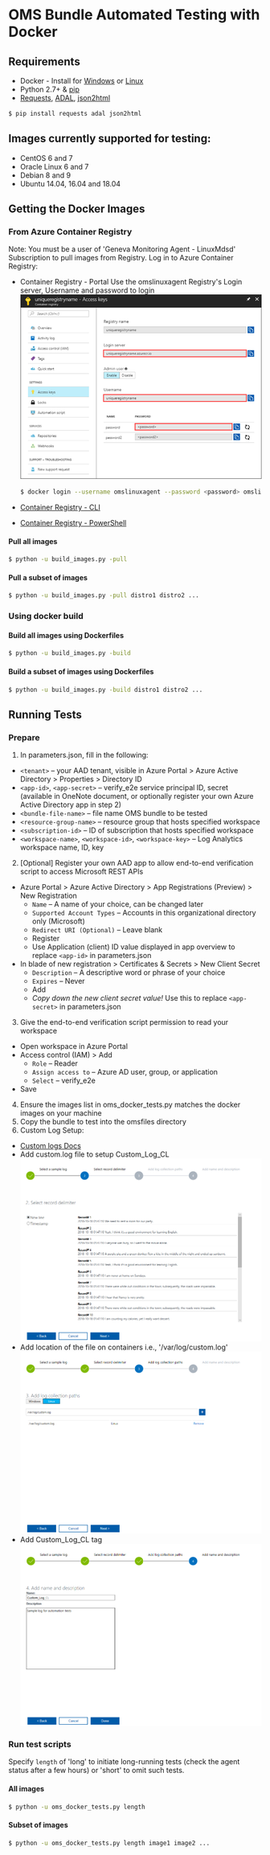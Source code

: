 
# OMS Bundle Automated Testing with Docker

## Requirements

* Docker - Install for [Windows](https://docs.docker.com/docker-for-windows/install/) or [Linux](https://docs.docker.com/install/)
* Python 2.7+ & [pip](https://pip.pypa.io/en/stable/installing/)
* [Requests](http://docs.python-requests.org/en/master/), [ADAL](https://github.com/AzureAD/azure-activedirectory-library-for-python), [json2html](https://github.com/softvar/json2html)

```bash
$ pip install requests adal json2html
```

## Images currently supported for testing:
* CentOS 6 and 7
* Oracle Linux 6 and 7
* Debian 8 and 9
* Ubuntu 14.04, 16.04 and 18.04

## Getting the Docker Images

### From Azure Container Registry

Note: You must be a user of 'Geneva Monitoring Agent - LinuxMdsd' Subscription to pull images from Registry.
Log in to Azure Container Registry:
- Container Registry - Portal
Use the omslinuxagent Registry's Login server, Username and password to login
![RegistryAccessKeys](pictures/RegistryAccessKeys.png?raw=true)

  ```bash
  $ docker login --username omslinuxagent --password <password> omslinuxagent.azurecr.io
  ```

- [Container Registry - CLI](https://docs.microsoft.com/en-us/azure/container-registry/container-registry-get-started-azure-cli#log-in-to-acr)
- [Container Registry - PowerShell](https://docs.microsoft.com/en-us/azure/container-registry/container-registry-get-started-powershell#log-in-to-registry)

#### Pull all images

```bash
$ python -u build_images.py -pull
```

#### Pull a subset of images

```bash
$ python -u build_images.py -pull distro1 distro2 ...
```

### Using docker build

#### Build all images using Dockerfiles

```bash
$ python -u build_images.py -build
```

#### Build a subset of images using Dockerfiles

```bash
$ python -u build_images.py -build distro1 distro2 ...
```

## Running Tests

### Prepare

1. In parameters.json, fill in the following:
  - `<tenant>` – your AAD tenant, visible in Azure Portal > Azure Active Directory > Properties > Directory ID
  - `<app-id>`, `<app-secret>` – verify_e2e service principal ID, secret (available in OneNote document, or optionally register your own Azure Active Directory app in step 2)
  - `<bundle-file-name>` – file name OMS bundle to be tested
  - `<resource-group-name>` – resource group that hosts specified workspace
  - `<subscription-id>` – ID of subscription that hosts specified workspace
  - `<workspace-name>`, `<workspace-id>`, `<workspace-key>` – Log Analytics workspace name, ID, key
2. [Optional] Register your own AAD app to allow end-to-end verification script to access Microsoft REST APIs
  - Azure Portal > Azure Active Directory > App Registrations (Preview) > New Registration
    - `Name` – A name of your choice, can be changed later
    - `Supported Account Types` – Accounts in this organizational directory only (Microsoft)
    - `Redirect URI (Optional)` – Leave blank
    - Register
    - Use Application (client) ID value displayed in app overview to replace `<app-id>` in parameters.json
  - In blade of new registration > Certificates & Secrets > New Client Secret
    - `Description` – A descriptive word or phrase of your choice
    - `Expires` – Never
    - Add
    - *Copy down the new client secret value!* Use this to replace `<app-secret>` in parameters.json
3. Give the end-to-end verification script permission to read your workspace
  - Open workspace in Azure Portal
  - Access control (IAM) > Add
    - `Role` – Reader
    - `Assign access to` – Azure AD user, group, or application
    - `Select` – verify_e2e
  - Save
4. Ensure the images list in oms_docker_tests.py matches the docker images on your machine
5. Copy the bundle to test into the omsfiles directory
6. Custom Log Setup:
  - [Custom logs Docs](https://docs.microsoft.com/en-us/azure/log-analytics/log-analytics-data-sources-custom-logs)
  - Add custom.log file to setup Custom_Log_CL
    ![AddingCustomlogFile](pictures/AddingCustomlogFile.png?raw=true)
  - Add location of the file on containers i.e., '/var/log/custom.log'
    ![AddLocationofFile](pictures/AddLocationofFile.png?raw=true)
  - Add Custom_Log_CL tag
    ![AddingCustomlogTag](pictures/AddingCustomlogTag.png?raw=true)


### Run test scripts

Specify `length` of 'long' to initiate long-running tests (check the agent status after a few hours) or 'short' to omit such tests.

#### All images

```bash
$ python -u oms_docker_tests.py length
```

#### Subset of images

```bash
$ python -u oms_docker_tests.py length image1 image2 ...
```

